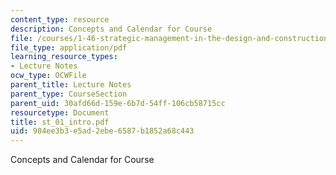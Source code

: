 ```yaml
---
content_type: resource
description: Concepts and Calendar for Course
file: /courses/1-46-strategic-management-in-the-design-and-construction-value-chain-fall-2003/984ee3b3e5ad2ebe6587b1852a68c443_st_01_intro.pdf
file_type: application/pdf
learning_resource_types:
- Lecture Notes
ocw_type: OCWFile
parent_title: Lecture Notes
parent_type: CourseSection
parent_uid: 30afd66d-159e-6b7d-54ff-106cb58715cc
resourcetype: Document
title: st_01_intro.pdf
uid: 984ee3b3-e5ad-2ebe-6587-b1852a68c443
---
```

Concepts and Calendar for Course

